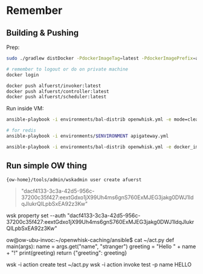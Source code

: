 # Remember

## Building & Pushing

Prep:
```bash
sudo ./gradlew distDocker -PdockerImageTag=latest -PdockerImagePrefix=alfuerst

# remember to logout or do on private machine
docker login

docker push alfuerst/invoker:latest
docker push alfuerst/controller:latest
docker push alfuerst/scheduler:latest
```

Run inside VM:
```bash
ansible-playbook -i environments/bal-distrib openwhisk.yml -e mode=clean &&  ansible-playbook -i environments/bal-distrib controller.yml -e docker_image_tag=latest -e docker_image_prefix=alfuerst -e invoker_user_memory="5120m" -e controller_loadbalancer_invoker_cores=5 -e invoker_use_runc=false -e controller_loadbalancer_invoker_c=2

# for redis
ansible-playbook -i environments/$ENVIRONMENT apigateway.yml

ansible-playbook -i environments/bal-distrib openwhisk.yml -e docker_image_tag=latest -e docker_image_prefix=alfuerst > runlogs/distrib-ow.txt
```

## Run simple OW thing

`{ow-home}/tools/admin/wskadmin user create afuerst`
> "dacf4133-3c3a-42d5-956c-37200c35f427:eextGdxo1jX99Uh4ms6gnS760ExMJEG3jakg0DWJ1ldqJlukrQILpbSxEA92z3Kw"

wsk property set --auth "dacf4133-3c3a-42d5-956c-37200c35f427:eextGdxo1jX99Uh4ms6gnS760ExMJEG3jakg0DWJ1ldqJlukrQILpbSxEA92z3Kw"

ow@ow-ubu-invoc:~/openwhisk-caching/ansible$ cat ~/act.py 
def main(args):
   name = args.get("name", "stranger")
   greeting = "Hello " + name + "!"
   print(greeting)
   return {"greeting": greeting}


wsk -i action create test ~/act.py 
wsk -i action invoke test -p name HELLO
